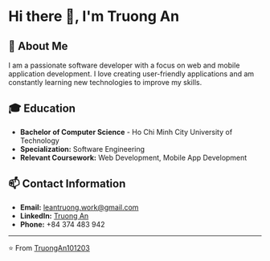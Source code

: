 # Hi there 👋, I'm Truong An

## 🚀 About Me
I am a passionate software developer with a focus on web and mobile application development. I love creating user-friendly applications and am constantly learning new technologies to improve my skills.

## 🎓 Education
- **Bachelor of Computer Science** - Ho Chi Minh City University of Technology
- **Specialization:** Software Engineering
- **Relevant Coursework:** Web Development, Mobile App Development

## 📫 Contact Information
- **Email:** leantruong.work@gmail.com
- **LinkedIn:** [Truong An](https://www.linkedin.com/in/le-truong-an-6091792a3/)
- **Phone:** +84 374 483 942

---

⭐️ From [TruongAn101203](https://github.com/TruongAn101203)
